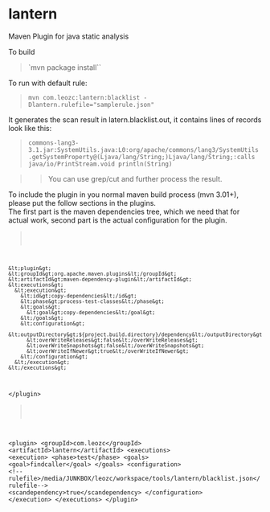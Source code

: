 lantern
======

Maven Plugin for java static analysis

To build
> `mvn package install``

To run with default rule:
> `mvn com.leozc:lantern:blacklist -Dlantern.rulefile="samplerule.json"`

It generates the scan result in latern.blacklist.out, it contains lines of records look like this:
> `commons-lang3-3.1.jar:SystemUtils.java:L0:org/apache/commons/lang3/SystemUtils.getSystemProperty@(Ljava/lang/String;)Ljava/lang/String;:calls java/io/PrintStream.void println(String)`

>>You can use grep/cut and further process the result.

To include the plugin in you normal maven build process (mvn 3.01+), please put the follow sections in the plugins.<br/>
The first part is the maven dependencies tree, which we need that for actual work, second part is the actual configuration for the plugin.
> <pre><code>  
	&lt;plugin&gt;
    &lt;groupId&gt;org.apache.maven.plugins&lt;/groupId&gt;
    &lt;artifactId&gt;maven-dependency-plugin&lt;/artifactId&gt;
    &lt;executions&gt;
      &lt;execution&gt;
        &lt;id&gt;copy-dependencies&lt;/id&gt;
        &lt;phase&gt;process-test-classes&lt;/phase&gt;
        &lt;goals&gt;
          &lt;goal&gt;copy-dependencies&lt;/goal&gt;
        &lt;/goals&gt;
        &lt;configuration&gt;
          &lt;outputDirectory&gt;${project.build.directory}/dependency&lt;/outputDirectory&gt;
          &lt;overWriteReleases&gt;false&lt;/overWriteReleases&gt;
          &lt;overWriteSnapshots&gt;false&lt;/overWriteSnapshots&gt;
          &lt;overWriteIfNewer&gt;true&lt;/overWriteIfNewer&gt;
        &lt;/configuration&gt;
      &lt;/execution&gt;
    &lt;/executions&gt;
  &lt;/plugin&gt;
</code></pre>

> <pre><code>
  &lt;plugin&gt;
    &lt;groupId&gt;com.leozc&lt;/groupId&gt;
    &lt;artifactId&gt;lantern&lt;/artifactId&gt;
    &lt;executions&gt;
      &lt;execution&gt;
        &lt;phase&gt;test&lt;/phase&gt;
        &lt;goals&gt;
          &lt;goal&gt;findcaller&lt;/goal&gt;
        &lt;/goals&gt;
        &lt;configuration&gt;
            &lt;!--rulefile&gt;/media/JUNKBOX/leozc/workspace/tools/lantern/blacklist.json&lt;/rulefile--&gt;
            &lt;scandependency&gt;true&lt;/scandependency&gt;
        &lt;/configuration&gt;
      &lt;/execution&gt;
    &lt;/executions&gt;
  &lt;/plugin&gt;
</code></pre>




